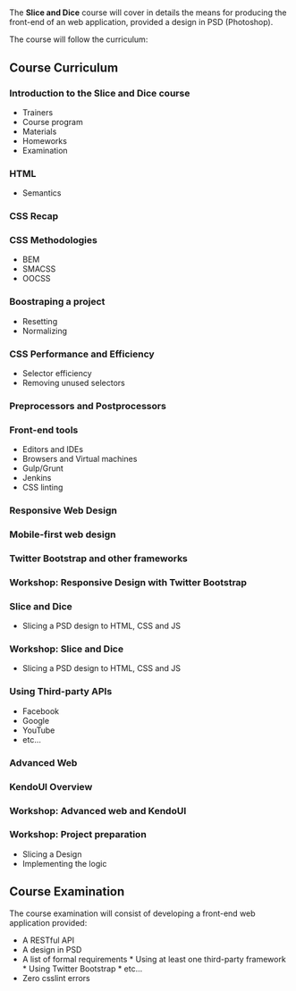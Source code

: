 # 
The **Slice and Dice** course will cover in details the means for producing the front-end of an web application, provided a design in PSD (Photoshop).

The course will follow the curriculum:

##   Course Curriculum

###  Introduction to the    **Slice and Dice** course

   *  Trainers
   *  Course program
   *  Materials
   *  Homeworks
   *  Examination

### HTML 

   *  Semantics

###  CSS Recap

### CSS Methodologies

   *  BEM
   *  SMACSS
   *  OOCSS

###  Boostraping a project

   *  Resetting
   *  Normalizing

###  CSS Performance and Efficiency

   *  Selector efficiency
   *  Removing unused selectors

###  Preprocessors and Postprocessors

###  Front-end tools

   *  Editors and IDEs
   *  Browsers and Virtual machines
   *  Gulp/Grunt
   *  Jenkins
   *  CSS linting

###  Responsive Web Design

###  Mobile-first web design

###  Twitter Bootstrap and other frameworks

###  Workshop: Responsive Design with Twitter Bootstrap

###  Slice and Dice

   *   Slicing a PSD design to HTML, CSS and JS

###  Workshop: Slice and Dice

   *   Slicing a PSD design to HTML, CSS and JS

### Using Third-party APIs

   *   Facebook
   *   Google
   *   YouTube
   *   etc...

###  Advanced Web

###  KendoUI Overview

###  Workshop: Advanced web and KendoUI

###  Workshop: Project preparation

   *   Slicing a Design
   *   Implementing the logic

##   Course Examination

The course examination will consist of developing a front-end web application provided:

   *   A RESTful API
   *   A design in PSD
   *   A list of formal requirements
      *  Using at least one third-party framework
      *  Using Twitter Bootstrap
      *  etc...
   *  Zero csslint errors

